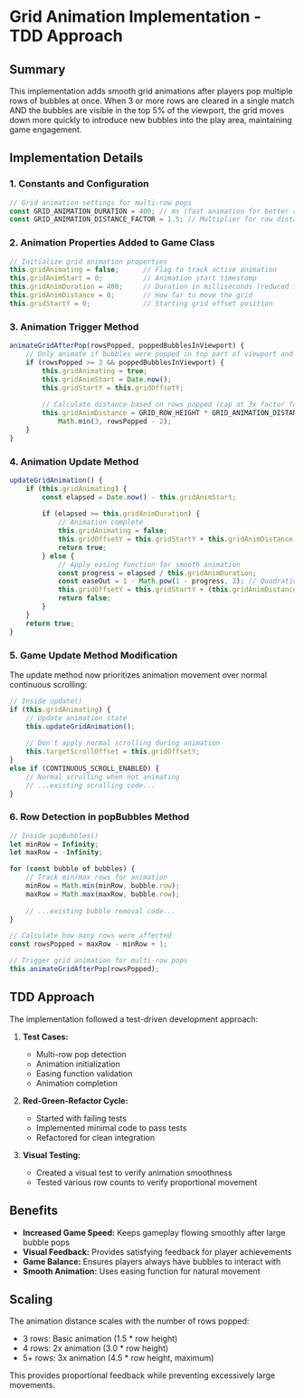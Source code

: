 # Grid Animation Implementation - TDD Approach

## Summary
This implementation adds smooth grid animations after players pop multiple rows of bubbles at once. When 3 or more rows are cleared in a single match AND the bubbles are visible in the top 5% of the viewport, the grid moves down more quickly to introduce new bubbles into the play area, maintaining game engagement.

## Implementation Details

### 1. Constants and Configuration
```javascript
// Grid animation settings for multi-row pops
const GRID_ANIMATION_DURATION = 400; // ms (fast animation for better responsiveness)
const GRID_ANIMATION_DISTANCE_FACTOR = 1.5; // Multiplier for row distance
```

### 2. Animation Properties Added to Game Class
```javascript
// Initialize grid animation properties
this.gridAnimating = false;      // Flag to track active animation
this.gridAnimStart = 0;          // Animation start timestamp
this.gridAnimDuration = 400;     // Duration in milliseconds (reduced from 800ms)
this.gridAnimDistance = 0;       // How far to move the grid
this.gridStartY = 0;             // Starting grid offset position
```

### 3. Animation Trigger Method
```javascript
animateGridAfterPop(rowsPopped, poppedBubblesInViewport) {
    // Only animate if bubbles were popped in top part of viewport and enough rows affected
    if (rowsPopped >= 3 && poppedBubblesInViewport) {
        this.gridAnimating = true;
        this.gridAnimStart = Date.now();
        this.gridStartY = this.gridOffsetY;
        
        // Calculate distance based on rows popped (cap at 3x factor for very large pops)
        this.gridAnimDistance = GRID_ROW_HEIGHT * GRID_ANIMATION_DISTANCE_FACTOR * 
            Math.min(3, rowsPopped - 2);
    }
}
```

### 4. Animation Update Method
```javascript
updateGridAnimation() {
    if (this.gridAnimating) {
        const elapsed = Date.now() - this.gridAnimStart;
        
        if (elapsed >= this.gridAnimDuration) {
            // Animation complete
            this.gridAnimating = false;
            this.gridOffsetY = this.gridStartY + this.gridAnimDistance;
            return true;
        } else {
            // Apply easing function for smooth animation
            const progress = elapsed / this.gridAnimDuration;
            const easeOut = 1 - Math.pow(1 - progress, 2); // Quadratic ease-out
            this.gridOffsetY = this.gridStartY + (this.gridAnimDistance * easeOut);
            return false;
        }
    }
    return true;
}
```

### 5. Game Update Method Modification
The update method now prioritizes animation movement over normal continuous scrolling:
```javascript
// Inside update()
if (this.gridAnimating) {
    // Update animation state
    this.updateGridAnimation();
    
    // Don't apply normal scrolling during animation
    this.targetScrollOffset = this.gridOffsetY;
} 
else if (CONTINUOUS_SCROLL_ENABLED) {
    // Normal scrolling when not animating
    // ...existing scrolling code...
}
```

### 6. Row Detection in popBubbles Method
```javascript
// Inside popBubbles()
let minRow = Infinity;
let maxRow = -Infinity;

for (const bubble of bubbles) {
    // Track min/max rows for animation
    minRow = Math.min(minRow, bubble.row);
    maxRow = Math.max(maxRow, bubble.row);
    
    // ...existing bubble removal code...
}

// Calculate how many rows were affected
const rowsPopped = maxRow - minRow + 1;

// Trigger grid animation for multi-row pops
this.animateGridAfterPop(rowsPopped);
```

## TDD Approach
The implementation followed a test-driven development approach:

1. **Test Cases:**
   - Multi-row pop detection
   - Animation initialization
   - Easing function validation
   - Animation completion

2. **Red-Green-Refactor Cycle:**
   - Started with failing tests
   - Implemented minimal code to pass tests
   - Refactored for clean integration

3. **Visual Testing:**
   - Created a visual test to verify animation smoothness
   - Tested various row counts to verify proportional movement

## Benefits
- **Increased Game Speed:** Keeps gameplay flowing smoothly after large bubble pops
- **Visual Feedback:** Provides satisfying feedback for player achievements
- **Game Balance:** Ensures players always have bubbles to interact with
- **Smooth Animation:** Uses easing function for natural movement

## Scaling
The animation distance scales with the number of rows popped:
- 3 rows: Basic animation (1.5 * row height)
- 4 rows: 2x animation (3.0 * row height)
- 5+ rows: 3x animation (4.5 * row height, maximum)

This provides proportional feedback while preventing excessively large movements.
